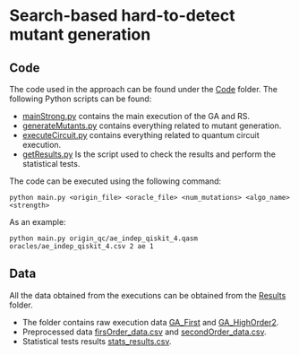 # Search-based hard-to-detect mutant generation
## Code
The code used in the approach can be found under the [Code](Code/) folder. The following Python scripts can be found:

- [mainStrong.py](Code/main.py) contains the main execution of the GA and RS.
- [generateMutants.py](Code/generateMutants.py) contains everything related to mutant generation.
- [executeCircuit.py](Code/executeCircuit.py) contains everything related to quantum circuit execution.
- [getResults.py](Code/getResults.py) Is the script used to check the results and perform the statistical tests.

The code can be executed using the following command:

    python main.py <origin_file> <oracle_file> <num_mutations> <algo_name> <strength>

As an example:
    
    python main.py origin_qc/ae_indep_qiskit_4.qasm oracles/ae_indep_qiskit_4.csv 2 ae 1

## Data
All the data obtained from the executions can be obtained from the [Results](Results/) folder. 

- The folder contains raw execution data [GA_First](Results/GA_First) and [GA_HighOrder2](Results/GA_HighOrder2).
- Preprocessed data [firsOrder_data.csv](Results/firstOrder_data.csv) and [secondOrder_data.csv](Results/secondOrder_data.csv).
- Statistical tests results [stats_results.csv](Results/stats_results.csv).
